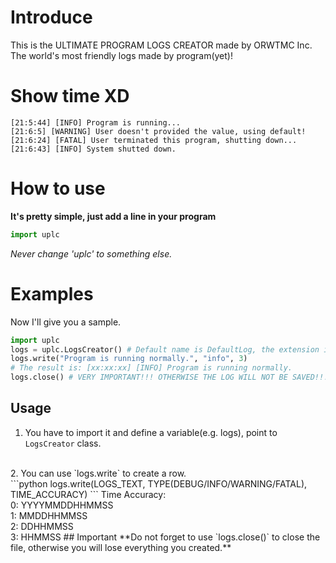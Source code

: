 # Introduce
This is the ULTIMATE PROGRAM LOGS CREATOR made by ORWTMC Inc.
<br/>
The world's most friendly logs made by program(yet)!
# Show time XD
```
[21:5:44] [INFO] Program is running...
[21:6:5] [WARNING] User doesn't provided the value, using default!
[21:6:24] [FATAL] User terminated this program, shutting down...
[21:6:43] [INFO] System shutted down.
```

# How to use
**It's pretty simple, just add a line in your program**
```python
import uplc
```
_Never change 'uplc' to something else._
<br/>

# Examples
Now I'll give you a sample.
```python
import uplc
logs = uplc.LogsCreator() # Default name is DefaultLog, the extension is ".ulog", you can't change it. You can add a string inside of it. e.g. logs = uplc.LogsCreator("MyAwesomeLogs")
logs.write("Program is running normally.", "info", 3)
# The result is: [xx:xx:xx] [INFO] Program is running normally.
logs.close() # VERY IMPORTANT!!! OTHERWISE THE LOG WILL NOT BE SAVED!!!
```

## Usage
1. You have to import it and define a variable(e.g. logs), point to `LogsCreator` class.
<br/>
2. You can use `logs.write` to create a row.
<br/>
```python
logs.write(LOGS_TEXT, TYPE(DEBUG/INFO/WARNING/FATAL), TIME_ACCURACY)
```
Time Accuracy:
<br/>
0: YYYYMMDDHHMMSS
<br/>
1: MMDDHHMMSS
<br/>
2: DDHHMMSS
<br/>
3: HHMMSS
## Important
**Do not forget to use `logs.close()` to close the file, otherwise you will lose everything you created.**
